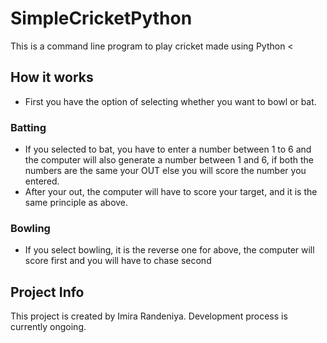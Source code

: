 # SimpleCricketPython
This is a command line program to play cricket made using Python
<
## How it works
- First you have the option of selecting whether you want to bowl or bat.
### Batting
- If you selected to bat, you have to enter a number between 1 to 6 and the computer will also generate a number between 1 and 6, if both the numbers are the same your OUT else you will score the number you entered.
- After your out, the computer will have to score your target, and it is the same principle as above.
### Bowling
- If you select bowling, it is the reverse one for above, the computer will score first and you will have to chase second
## Project Info
This project is created by Imira Randeniya. Development process is currently ongoing.

